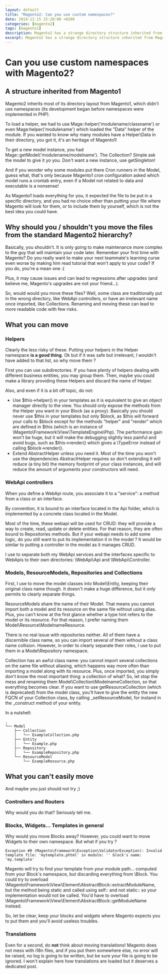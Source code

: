 ```yaml
---
layout: default
title: "Magento2: Can you use custom namespaces?"
date: 2019-12-15 15:20:00 +0200
categories: [magento2]
tags: [magento1]
description: Magento2 has a strange directory structure inherited from Magento1. Can we get rid of that and organize our class better? It depends...
excerpt: Magento2 has a strange directory structure inherited from Magento1. Can we get rid of that and organize our class better? It depends...
---
```


# Can you use custom namespaces with Magento2?

## A structure inherited from Magento1

Magento2 inherits most of its directory layout from Magento1, which didn't use namespaces (its development began before namespaces were implemented in PHP). 

To load a helper, we had to use Mage::helper('modulename/classname') or even Mage:helper('modulename') which loaded the "Data" helper of the module. If you wanted to know why many modules have a Helper\Data in their directory, you got it, it's an heritage of Magento1!

To get a new model instance, you had Mage::getModel('modulename/modelname'). The Collection? Simple ask the model to give it yo you. Don't want a new instance, use getSingleton! 

And if you wonder why some modules put there Cron runners in the Model, guess what, that's only because Magento1 cron configuration asked which model runs a crontab entry, even if a Model not related to data and executable is a nonsense!

As Magento1 loads everything for you, it expected the file to be put in a specific directory, and you had no choice other than putting your file where Magento will look for them, or to include them by yourself, which is not the best idea you could have.

## Why should you / shouldn't you move the files from the standard Magento2 hierarchy?

Basically, you shouldn't. It is only going to make maintenance more complex to the guy that will maintain your code later. Remember your first time with Magento? Do you really want to make your next teammate's learning curse even worse by making him read tutorial that won't apply to your code? If you do, you're a mean one :(

Plus, it may cause issues and can lead to regressions after upgrades (and believe me, Magento's upgrades are not your friend...).

So, would would you move these files? Well, some class are traditionally put in the wrong directory, like WebApi controllers, or have an irrelevant name once imported, like Collections. Renaming and moving these can lead to more readable code with few risks.

## What you can move

### Helpers

Clearly the less risky of these. Putting your helpers in the Helper namespace **is a good thing**. Ok but if it was safe but irrelevant, I wouldn't have added to that list, so why move them ?

First you can use subdirectories. If you have plenty of helpers dealing with different business entities, you may group them. Then, maybe you could make a library providing these Helpers and discard the name of Helper. 

Also, and even if it is a bit off topic, do not:
* Use $this->helper() in your templates as it is equivalent to give an object manager directly to the view. You should only expose the methods from the Helper you want in your Block (as a proxy). Basically you should never use $this in your templates but only $block, as $this will forward your calls to $block except for the methods "helper" and "render" which are defined in $this (which is an instance of \Magento\Framework\View\TemplateEngine\Php). The performance gain won't be huge, but it will make the debugging slightly less painful and avoid bugs, such as $this->render() which gives a \TypeError instead of calling $block->render().
* Extend AbstractHelper unless you need it. Most of the time you won't use the dependencies AbstractHelper requires so don't extending it will reduce (a tiny bit) the memory footprint of your class instances, and will reduce the amount of arguments your constructors will need.

### WebApi controllers

When you define a WebApi route, you associate it to a "service": a method from a class or an interface.

By convention, it is bound to an interface located in the Api folder, which is implemented by a concrete class located in the Model.

Most of the time, these webapi will be used for CRUD: they will provide a way to create, read, update or delete entities. For that reason, they are often bound to Repositories methods. 
But if your webapi needs to add some logic, do you still want to put its implementation it in the model ? It would be similar to putting a controller in the model as it manages CRUD.

I use to separate both my WebApi services and the interfaces specific to WebApis to their own directories: \WebApi\Api and \WebApi\Controller.

### Models, ResourceModels, Repositories and Collections

First, I use to move the model classes into Model\Entity, keeping their original class name though. It doesn't make a huge difference, but it only permits to clearly separate things.

ResourceModels share the name of their Model. That means you cannot import both a model and its resource on the same file without using alias. Plus, you can't know at the first glance whether a type hint refers to the model or its resource. For that reason, I prefer naming them Model\Resource\ModelnameResource.

There is no real issue with repositories neither. All of them have a discernible class name, so you can import several of them without a class name collision. However, in order to clearly separate their roles, I use to put them in a Model\Repository namespace.

Collection has an awful class name: you cannot import several collections on the same file without aliasing, which happens way more often than importing a model along with its resource. Plus, once imported, you simply don't know the most important thing: a collection of what? So, let stop the mess and renaming them Model\Collection\ModelnameCollection, so that everything becomes clear. If you want to use getResourceCollection (which is deprecated) from the model class, you'll have to give the entity the new FQCN of your Collection class, by calling \_setResourceModel, for instand in the \_construct method of your entity.

In a nutshell:
```
.
└── Model
    ├── Collection
    │   └── ExampleCollection.php
    ├── Entity
    │   └── Example.php
    ├── Repository
    │   └── ExampleRepository.php
    └── ResourceModel
        └── ExampleResource.php
```

## What you can't easily move

And maybe you just should not try ;)

### Controllers and Routers

Why would you do that? Seriously tell me.

### Blocks, Widgets... Templates in general

Why would you move Blocks away? However, you could want to move Widgets to their own namespace. But what if you try ?  
```
Exception #0 (Magento\Framework\Exception\ValidatorException): Invalid template file: 'mytemplete.phtml' in module: '' block's name: 'my.template'
```
Magento will try to find your template from your module path... computed from your Block's namespace, but discarding everything from \Block. You could try to overload \Magento\Framework\View\Element\AbstractBlock::extractModuleName, but the method being static and called using self:: and not static:: so your implementation would not be called. You'd have to overload \Magento\Framework\View\Element\AbstractBlock::getModuleName instead.

So, let be clear, keep your blocks and widgets where Magento expects you to put them and you'll avoid useless troubles.

### Translations

Even for a second, do **not** think about moving translations! Magento does not mess with i18n files, and if you put them somewhere else, no error will be raised, no log is going to be written, but be sure your file is going to be ignored. I won't explain here how translations are loaded but it deserves a dedicated post.
